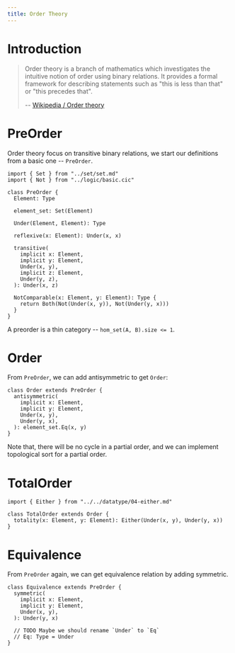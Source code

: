 ```yaml
---
title: Order Theory
---
```


# Introduction

> Order theory is a branch of mathematics which investigates the
> intuitive notion of order using binary relations. It provides a formal
> framework for describing statements such as "this is less than that"
> or "this precedes that".
>
> -- [Wikipedia / Order theory](https://en.wikipedia.org/wiki/Order_theory)

# PreOrder

Order theory focus on transitive binary relations,
we start our definitions from a basic one -- `PreOrder`.

```cicada
import { Set } from "../set/set.md"
import { Not } from "../logic/basic.cic"

class PreOrder {
  Element: Type

  element_set: Set(Element)

  Under(Element, Element): Type

  reflexive(x: Element): Under(x, x)

  transitive(
    implicit x: Element,
    implicit y: Element,
    Under(x, y),
    implicit z: Element,
    Under(y, z),
  ): Under(x, z)

  NotComparable(x: Element, y: Element): Type {
    return Both(Not(Under(x, y)), Not(Under(y, x)))
  }
}
```

A preorder is a thin category -- `hom_set(A, B).size <= 1`.

# Order

From `PreOrder`, we can add antisymmetric to get `Order`:

```cicada
class Order extends PreOrder {
  antisymmetric(
    implicit x: Element,
    implicit y: Element,
    Under(x, y),
    Under(y, x),
  ): element_set.Eq(x, y)
}
```

Note that, there will be no cycle in a partial order,
and we can implement topological sort for a partial order.

# TotalOrder

```cicada
import { Either } from "../../datatype/04-either.md"

class TotalOrder extends Order {
  totality(x: Element, y: Element): Either(Under(x, y), Under(y, x))
}
```

# Equivalence

From `PreOrder` again, we can get equivalence relation by adding symmetric.

```cicada
class Equivalence extends PreOrder {
  symmetric(
    implicit x: Element,
    implicit y: Element,
    Under(x, y),
  ): Under(y, x)

  // TODO Maybe we should rename `Under` to `Eq`
  // Eq: Type = Under
}
```
